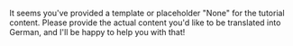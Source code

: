 It seems you've provided a template or placeholder "None" for the tutorial content. Please provide the actual content you'd like to be translated into German, and I'll be happy to help you with that!